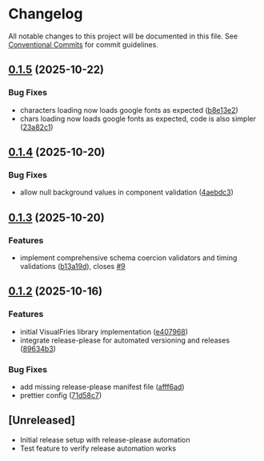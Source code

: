 # Changelog

All notable changes to this project will be documented in this file. See [Conventional Commits](https://conventionalcommits.org) for commit guidelines.

## [0.1.5](https://github.com/ContentFries/visualfries/compare/visualfries-v0.1.4...visualfries-v0.1.5) (2025-10-22)


### Bug Fixes

* characters loading now loads google fonts as expected ([b8e13e2](https://github.com/ContentFries/visualfries/commit/b8e13e2a8b3cce69f27deaf5b2415986bacd7934))
* chars loading now loads google fonts as expected, code is also simpler ([23a82c1](https://github.com/ContentFries/visualfries/commit/23a82c189e277278e594a1ccb8617ccd19d4efb8))

## [0.1.4](https://github.com/ContentFries/visualfries/compare/visualfries-v0.1.3...visualfries-v0.1.4) (2025-10-20)


### Bug Fixes

* allow null background values in component validation ([4aebdc3](https://github.com/ContentFries/visualfries/commit/4aebdc3049f4a3a5f96870b24b338a7915f1464f))

## [0.1.3](https://github.com/ContentFries/visualfries/compare/visualfries-v0.1.2...visualfries-v0.1.3) (2025-10-20)


### Features

* implement comprehensive schema coercion validators and timing validations ([b13a19d](https://github.com/ContentFries/visualfries/commit/b13a19d37d300a3edac7bf3803b8853d50999bfa)), closes [#9](https://github.com/ContentFries/visualfries/issues/9)

## [0.1.2](https://github.com/ContentFries/visualfries/compare/visualfries-v0.1.1...visualfries-v0.1.2) (2025-10-16)


### Features

* initial VisualFries library implementation ([e407968](https://github.com/ContentFries/visualfries/commit/e4079687d1c680190a80e8fa5ec046b86dabe9de))
* integrate release-please for automated versioning and releases ([89634b3](https://github.com/ContentFries/visualfries/commit/89634b3701f6fbdcee0363b3416595998fe54724))


### Bug Fixes

* add missing release-please manifest file ([afff6ad](https://github.com/ContentFries/visualfries/commit/afff6ada7a69af69f754eed1cccc79ae8507e4de))
* prettier config ([71d58c7](https://github.com/ContentFries/visualfries/commit/71d58c796389ab7a3a9df083d715311d29c3542b))

## [Unreleased]

- Initial release setup with release-please automation
- Test feature to verify release automation works
